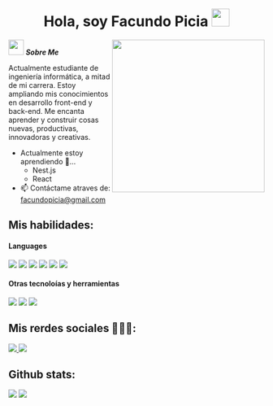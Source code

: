 <h1 align="center"><b> Hola, soy Facundo Picia </b><img src="https://media.giphy.com/media/hvRJCLFzcasrR4ia7z/giphy.gif" width="35"></h1>
<!--  -->
<img align="right" width=300px  src="https://i.giphy.com/3oEjHCF6kGlXK0ofsY.webp" />

<img src="https://media.giphy.com/media/ObNTw8Uzwy6KQ/giphy.gif" width="30px">&nbsp;***Sobre Me***

Actualmente estudiante de ingeniería informática, a mitad de mi carrera. Estoy ampliando mis conocimientos en desarrollo front-end y back-end. Me encanta aprender y construir cosas nuevas, productivas, innovadoras y creativas.
- Actualmente estoy aprendiendo 🚀...
  - Nest.js
  - React
- 📫 Contáctame atraves de: <a href="facundopicia@gmail.com">facundopicia@gmail.com</a>

## Mis habilidades:

<h4> Languages </h4>
<span> 
  <img src="https://img.shields.io/badge/HTML5-E34F26?style=for-the-badge&logo=html5&logoColor=white">
  <img src="https://img.shields.io/badge/CSS3-1572B6?style=for-the-badge&logo=css3&logoColor=white">
  <img src="https://img.shields.io/badge/JavaScript-F7DF1E?style=for-the-badge&logo=javascript&logoColor=black">
  <img src= "https://img.shields.io/badge/typescript-%23007ACC.svg?style=for-the-badge&logo=typescript&logoColor=white">
  <img src= "https://img.shields.io/badge/.NET-5C2D91?style=for-the-badge&logo=.net&logoColor=white">
  <img src= "https://img.shields.io/badge/angular-%23DD0031.svg?style=for-the-badge&logo=angular&logoColor=white)">
 


</span>


<h4> Otras tecnoloías y herramientas </h4>
<span>
  <img src="https://img.shields.io/badge/Git-F05032?style=for-the-badge&logo=git&logoColor=white">
  <img src="https://img.shields.io/badge/MySQL-00000F?style=for-the-badge&logo=mysql&logoColor=white">
  <img src = "https://img.shields.io/badge/bootstrap-%238511FA.svg?style=for-the-badge&logo=bootstrap&logoColor=white"




</span>

## Mis rerdes sociales 👨🏼‍💻:

<a href= "https://www.instagram.com/facupicia/?hl=es">
    <img src="https://img.shields.io/badge/Instagram-%23E4405F.svg?style=for-the-badge&logo=Instagram&logoColor=white">
</a>
<a href= "https://www.x.com/facundopicia/?hl=es" >
  <img src= "https://img.shields.io/badge/X-%23000000.svg?style=for-the-badge&logo=X&logoColor=white">
</a>


<h2>Github stats:</h2> 

[![](https://github-readme-stats.vercel.app/api?username=cufardixx&show_icons=true&theme=tokyonight&hide_border=true&locale=en)](https://github.com/cufardixx)
[![](https://github-readme-streak-stats.herokuapp.com/?user=cufardixx&theme=material-palenight)](https://github.com/cufardixx)
</div>
